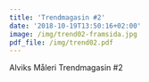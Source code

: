 ```yaml
---
title: 'Trendmagasin #2'
date: '2018-10-19T13:50:16+02:00'
image: /img/trend02-framsida.jpg
pdf_file: /img/trend02.pdf
---
```

Alviks Måleri Trendmagasin #2
